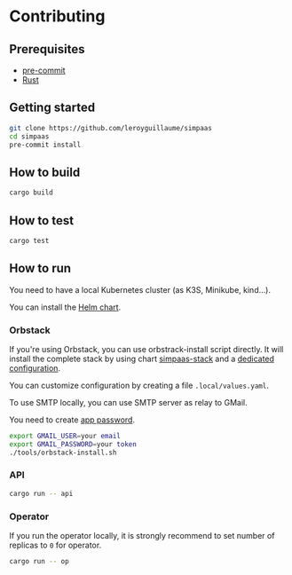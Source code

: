 # Contributing

## Prerequisites
- [pre-commit](https://pre-commit.com/)
- [Rust](https://rustup.rs/)

## Getting started

```bash
git clone https://github.com/leroyguillaume/simpaas
cd simpaas
pre-commit install
```

## How to build

```bash
cargo build
```

## How to test

```bash
cargo test
```

## How to run

You need to have a local Kubernetes cluster (as K3S, Minikube, kind...).

You can install the [Helm chart](charts/simpaas).

### Orbstack

If you're using Orbstack, you can use orbstrack-install script directly. It will install the complete stack by using chart [simpaas-stack](charts/simpaas-stack) and a [dedicated configuration](.config/orbstack.yaml).

You can customize configuration by creating a file `.local/values.yaml`.

To use SMTP locally, you can use SMTP server as relay to GMail.

You need to create [app password](https://support.google.com/accounts/answer/185833).

```bash
export GMAIL_USER=your email
export GMAIL_PASSWORD=your token
./tools/orbstack-install.sh
```

### API

```bash
cargo run -- api
```

### Operator

If you run the operator locally, it is strongly recommend to set number of replicas to `0` for operator.

```bash
cargo run -- op
```
